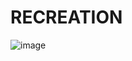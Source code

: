 # RECREATION

![image](https://github.com/YASHRAJ81/RECREATION/assets/134129335/13916bc4-c79a-46b4-a0d8-c42c71916f74)

